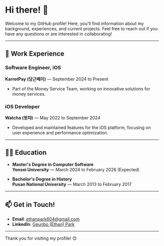 # Hi there! 👋

Welcome to my GitHub profile! Here, you'll find information about my background, experiences, and current projects. Feel free to reach out if you have any questions or are interested in collaborating!

---

## 💼 Work Experience

### Software Engineer, iOS  
**KarrotPay (당근페이)** — September 2024 to Present  
- Part of the Money Service Team, working on innovative solutions for money services.

### iOS Developer  
**Watcha (왓챠)** — May 2022 to September 2024  
- Developed and maintained features for the iOS platform, focusing on user experience and performance optimization.

---

## 🧑‍🎓 Education

- **Master's Degree in Computer Software**  
  **Yonsei University** — March 2024 to February 2026 (Expected)

- **Bachelor's Degree in History**  
  **Pusan National University** — March 2013 to February 2017

---

## 📫 Get in Touch!

- **Email**: ethanpark604@gmail.com
- **LinkedIn**: [Geunbo (Ethan) Park](https://www.linkedin.com/in/geunbo-ethan-park-925266230/)

---

Thank you for visiting my profile! 😊
